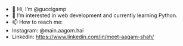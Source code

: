 - 👋 Hi, I’m @guccigamp
- 👀 I’m interested in web development and currently learning Python.
- 📫 How to reach me:
- Instagram: @main.aagom.hai
- Linkedin: https://www.linkedin.com/in/meet-aagam-shah/
